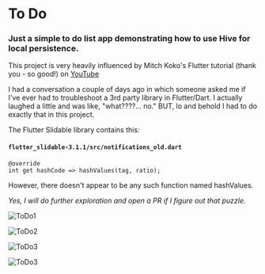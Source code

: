 # To Do
### Just a simple to do list app demonstrating how to use **Hive** for local persistence.

This project is very heavily influenced by Mitch Koko's Flutter tutorial (thank you - so good!) on [YouTube](https://www.youtube.com/watch?v=HQ_ytw58tC4&t=6749s)

I had a conversation a couple of days ago in which someone asked me if I've ever had to troubleshoot a 3rd party library in Flutter/Dart. I actually laughed a little and was like, "what????... no." BUT, lo and behold I had to do exactly that in this project.



The Flutter Slidable library contains this:
#### **`flutter_slidable-3.1.1/src/notifications_old.dart`**

```
@override
int get hashCode => hashValues(tag, ratio); 
```

However, there doesn't appear to be any such function named hashValues.

*Yes, I will do further exploration and open a PR if I figure out that puzzle.*

![ToDo1](https://www.dropbox.com/scl/fi/dv7garleyczjfmpvad6yn/todo1.png?rlkey=e9cxeuvqgebp3r7q8eaqfgb7x&st=53jmfxyh&raw=1)

![ToDo2](https://www.dropbox.com/scl/fi/3eselztf33dchvu2lce7c/todo2.png?rlkey=jmphpi1ieyiqac9f6h189npqr&st=ka0llhtr&raw=1)

![ToDo3](https://www.dropbox.com/scl/fi/4ycn5mcojkoqnbr7doj0u/todo3.png?rlkey=rw9smg82oif1vw6kw0ortinrz&st=gnl5zwf5&raw=1)

![ToDo3](https://www.dropbox.com/scl/fi/7as8qjo35urntq9udrgsj/todo4.png?rlkey=blqbokqicpo6p8ehrq6iaak1y&st=hm08nn46&raw=1)
